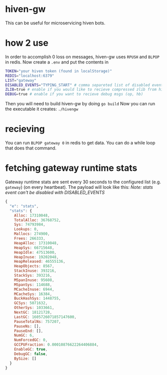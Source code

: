 # hiven-gw

This can be useful for microservicing hiven bots.

# how 2 use

In order to accomplish 0 loss on messages, hiven-gw uses `RPUSH` and `BLPOP` in redis.
Now create a `.env` and put the contents in

```bash
TOKEN="your hiven token (found in localStorage)"
REDIS="localhost:6379"
LIST="gateway"
DISABLED_EVENTS="TYPING_START" # comma separeted list of disabled events (will not push to redis)
ZLIB=true # enable if you would like to recieve compressed zlib from hiven
DEBUG=true # enable if you want to recieve debug msgs (op, hb)
```

Then you will need to build hiven-gw by doing `go build`
Now you can run the executable it creates: `./hivengw`

# recieving

You can run `BLPOP gateway 0` in redis to get data. You can do a while loop that does that command.

# fetching gateway runtime stats

Gateway runtime stats are sent every 30 seconds to the configured list (e.g. `gateway`) (on every heartbeat). The payload will look like this:
_Note: stats event can't be disabled with DISABLED_EVENTS_

```js
{
  "e": "stats",
  "stats": {
    Alloc: 17310048,
    TotalAlloc: 36768752,
    Sys: 74793984,
    Lookups: 0,
    Mallocs: 274900,
    Frees: 266333,
    HeapAlloc: 17310048,
    HeapSys: 66715648,
    HeapIdle: 47513600,
    HeapInuse: 19202048,
    HeapReleased: 46555136,
    HeapObjects: 8567,
    StackInuse: 393216,
    StackSys: 393216,
    MSpanInuse: 95608,
    MSpanSys: 114688,
    MCacheInuse: 6944,
    MCacheSys: 16384,
    BuckHashSys: 1448755,
    GCSys: 5071632,
    OtherSys: 1033661,
    NextGC: 18121728,
    LastGC: 1605726071857147600,
    PauseTotalNs: 757207,
    PauseNs: [],
    PauseEnd: [],
    NumGC: 6,
    NumForcedGC: 0,
    GCCPUFraction: 0.00010876622264406884,
    EnableGC: true,
    DebugGC: false,
    BySize: []
  }
}
```
